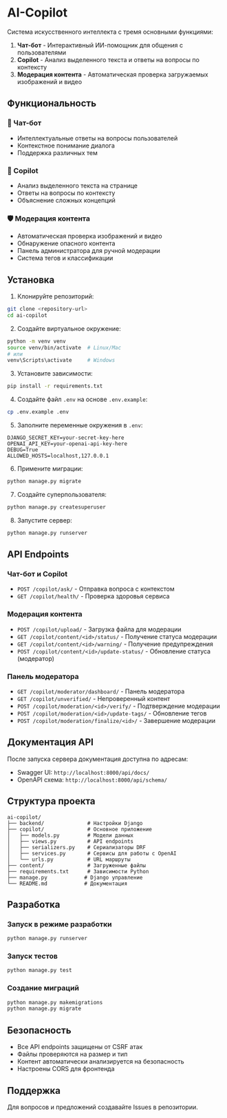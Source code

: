 # AI-Copilot

Система искусственного интеллекта с тремя основными функциями:

1. **Чат-бот** - Интерактивный ИИ-помощник для общения с пользователями
2. **Copilot** - Анализ выделенного текста и ответы на вопросы по контексту
3. **Модерация контента** - Автоматическая проверка загружаемых изображений и видео

## Функциональность

### 🤖 Чат-бот

- Интеллектуальные ответы на вопросы пользователей
- Контекстное понимание диалога
- Поддержка различных тем

### 📝 Copilot

- Анализ выделенного текста на странице
- Ответы на вопросы по контексту
- Объяснение сложных концепций

### 🛡️ Модерация контента

- Автоматическая проверка изображений и видео
- Обнаружение опасного контента
- Панель администратора для ручной модерации
- Система тегов и классификации

## Установка

1. Клонируйте репозиторий:

```bash
git clone <repository-url>
cd ai-copilot
```

2. Создайте виртуальное окружение:

```bash
python -m venv venv
source venv/bin/activate  # Linux/Mac
# или
venv\Scripts\activate     # Windows
```

3. Установите зависимости:

```bash
pip install -r requirements.txt
```

4. Создайте файл `.env` на основе `.env.example`:

```bash
cp .env.example .env
```

5. Заполните переменные окружения в `.env`:

```
DJANGO_SECRET_KEY=your-secret-key-here
OPENAI_API_KEY=your-openai-api-key-here
DEBUG=True
ALLOWED_HOSTS=localhost,127.0.0.1
```

6. Примените миграции:

```bash
python manage.py migrate
```

7. Создайте суперпользователя:

```bash
python manage.py createsuperuser
```

8. Запустите сервер:

```bash
python manage.py runserver
```

## API Endpoints

### Чат-бот и Copilot

- `POST /copilot/ask/` - Отправка вопроса с контекстом
- `GET /copilot/health/` - Проверка здоровья сервиса

### Модерация контента

- `POST /copilot/upload/` - Загрузка файла для модерации
- `GET /copilot/content/<id>/status/` - Получение статуса модерации
- `GET /copilot/content/<id>/warning/` - Получение предупреждения
- `POST /copilot/content/<id>/update-status/` - Обновление статуса (модератор)

### Панель модератора

- `GET /copilot/moderator/dashboard/` - Панель модератора
- `GET /copilot/unverified/` - Непроверенный контент
- `POST /copilot/moderation/<id>/verify/` - Подтверждение модерации
- `POST /copilot/moderation/<id>/update-tags/` - Обновление тегов
- `POST /copilot/moderation/finalize/<id>/` - Завершение модерации

## Документация API

После запуска сервера документация доступна по адресам:

- Swagger UI: `http://localhost:8000/api/docs/`
- OpenAPI схема: `http://localhost:8000/api/schema/`

## Структура проекта

```
ai-copilot/
├── backend/              # Настройки Django
├── copilot/              # Основное приложение
│   ├── models.py         # Модели данных
│   ├── views.py          # API endpoints
│   ├── serializers.py    # Сериализаторы DRF
│   ├── services.py       # Сервисы для работы с OpenAI
│   └── urls.py           # URL маршруты
├── content/              # Загруженные файлы
├── requirements.txt      # Зависимости Python
├── manage.py            # Django управление
└── README.md            # Документация
```

## Разработка

### Запуск в режиме разработки

```bash
python manage.py runserver
```

### Запуск тестов

```bash
python manage.py test
```

### Создание миграций

```bash
python manage.py makemigrations
python manage.py migrate
```

## Безопасность

- Все API endpoints защищены от CSRF атак
- Файлы проверяются на размер и тип
- Контент автоматически анализируется на безопасность
- Настроены CORS для фронтенда

## Поддержка

Для вопросов и предложений создавайте Issues в репозитории.
